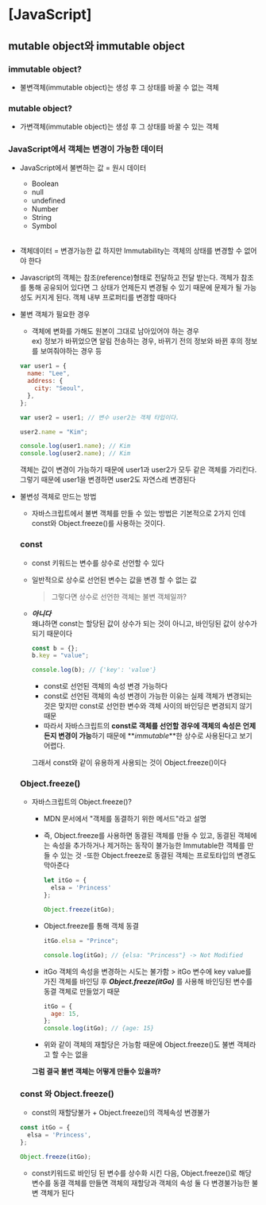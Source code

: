 # [JavaScript]

## mutable object와 immutable object

### immutable object?

- 불변객체(immutable object)는 생성 후 그 상태를 바꿀 수 없는 객체

### mutable object?

- 가변객체(immutable object)는 생성 후 그 상태를 바꿀 수 있는 객체

### JavaScript에서 객체는 변경이 가능한 데이터

- JavaScript에서 불변하는 값 = 원시 데이터
  - Boolean
  - null
  - undefined
  - Number
  - String
  - Symbol  
    <br/>
- 객체데이터 = 변경가능한 값
  하지만 Immutability는 객체의 상태를 변경할 수 없어야 한다
- Javascript의 객체는 참조(reference)형태로 전달하고 전달 받는다. 객체가 참조를 통해 공유되어 있다면 그 상태가 언제든지 변경될 수 있기 때문에 문제가 될 가능성도 커지게 된다.
  객체 내부 프로퍼티를 변경할 때마다

- 불변 객체가 필요한 경우

  - 객체에 변화를 가해도 원본이 그대로 남아있어야 하는 경우  
    ex) 정보가 바뀌었으면 알림 전송하는 경우, 바뀌기 전의 정보와 바뀐 후의 정보를 보여줘야하는 경우 등

  ```javascript
  var user1 = {
    name: "Lee",
    address: {
      city: "Seoul",
    },
  };

  var user2 = user1; // 변수 user2는 객체 타입이다.

  user2.name = "Kim";

  console.log(user1.name); // Kim
  console.log(user2.name); // Kim
  ```

  객체는 값이 변경이 가능하기 때문에 user1과 user2가 모두 같은 객체를 가리킨다. 그렇기 때문에 user1을 변경하면 user2도 자연스레 변경된다

- 불변성 객체로 만드는 방법

  - 자바스크립트에서 불변 객체를 만들 수 있는 방법은 기본적으로 2가지 인데 const와 Object.freeze()를 사용하는 것이다.

  ### const

  - const 키워드는 변수를 상수로 선언할 수 있다
  - 일반적으로 상수로 선언된 변수는 값을 변경 할 수 없는 값
    > 그렇다면 상수로 선언한 객체는 불변 객체일까?
  - _**아니다**_  
    왜냐하면 const는 할당된 값이 상수가 되는 것이 아니고, 바인딩된 값이 상수가 되기 때문이다

    ```javascript
    const b = {};
    b.key = "value";

    console.log(b); // {'key': 'value'}
    ```

    - const로 선언된 객체의 속성 변경 가능하다
    - const로 선언된 객체의 속성 변경이 가능한 이유는 실제 객체가 변경되는 것은 맞지만 const로 선언한 변수와 객체 사이의 바인딩은 변경되지 않기 때문
    - 따라서 자바스크립트의 **const로 객체를 선언할 경우에 객체의 속성은 언제든지 변경이 가능**하기 때문에 **_immutable_**한 상수로 사용된다고 보기 어렵다.

    그래서 const와 같이 유용하게 사용되는 것이 Object.freeze()이다

  ### Object.freeze()

  - 자바스크립트의 Object.freeze()?

    - MDN 문서에서 "객체를 동결하기 위한 메서드"라고 설명
    - 즉, Object.freeze를 사용하면 동결된 객체를 만들 수 있고, 동결된 객체에는 속성을 추가하거나 제거하는 동작이 불가능한 Immutable한 객체를 만들 수 있는 것 -또한 Object.freeze로 동결된 객체는 프로토타입의 변경도 막아준다

      ```javascript
      let itGo = {
      	elsa = 'Princess'
      };

      Object.freeze(itGo);
      ```

    - Object.freeze를 통해 객체 동결

      ```javascript
      itGo.elsa = "Prince";

      console.log(itGo); // {elsa: "Princess"} -> Not Modified
      ```

    - itGo 객체의 속성을 변경하는 시도는 불가함 > itGo 변수에 key value를 가진 객체를 바인딩 후 _**Object.freeze(itGo)**_ 를 사용해 바인딩된 변수를 동결 객체로 만들었기 때문
      ```javascript
      itGo = {
        age: 15,
      };
      console.log(itGo); // {age: 15}
      ```
    - 위와 같이 객체의 재할당은 가능함 때문에 Object.freeze()도 불변 객체라고 할 수는 없을

    **그럼 결국 불변 객체는 어떻게 만들수 있을까?**

  ### const 와 Object.freeze()

  - const의 재할당불가 + Object.freeze()의 객체속성 변경불가

  ```javascript
  const itGo = {
    elsa = 'Princess',
  };

  Object.freeze(itGo);
  ```

  - const키워드로 바인딩 된 변수를 상수화 시킨 다음, Object.freeze()로 해당 변수를 동결 객체를 만들면 객체의 재할당과 객체의 속성 둘 다 변경불가능한 불변 객체가 된다
